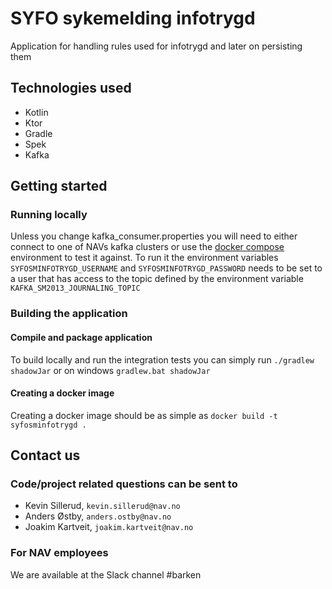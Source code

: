 # SYFO sykemelding infotrygd
Application for handling rules used for infotrygd and later on persisting them

## Technologies used
* Kotlin
* Ktor
* Gradle
* Spek
* Kafka

## Getting started
### Running locally
Unless you change kafka_consumer.properties you will need to either connect to one of NAVs kafka clusters or use the
[docker compose](https://github.com/navikt/navkafka-docker-compose) environment to test it against. To run it the
environment variables `SYFOSMINFOTRYGD_USERNAME` and `SYFOSMINFOTRYGD_PASSWORD` needs to be set to
a user that has access to the topic defined by the environment variable `KAFKA_SM2013_JOURNALING_TOPIC`


### Building the application
#### Compile and package application
To build locally and run the integration tests you can simply run `./gradlew shadowJar` or  on windows 
`gradlew.bat shadowJar`

#### Creating a docker image
Creating a docker image should be as simple as `docker build -t syfosminfotrygd .`


## Contact us
### Code/project related questions can be sent to
* Kevin Sillerud, `kevin.sillerud@nav.no`
* Anders Østby, `anders.ostby@nav.no`
* Joakim Kartveit, `joakim.kartveit@nav.no`

### For NAV employees
We are available at the Slack channel #barken
